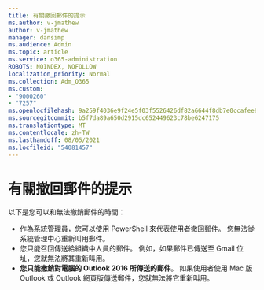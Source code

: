 ```yaml
---
title: 有關撤回郵件的提示
ms.author: v-jmathew
author: v-jmathew
manager: dansimp
ms.audience: Admin
ms.topic: article
ms.service: o365-administration
ROBOTS: NOINDEX, NOFOLLOW
localization_priority: Normal
ms.collection: Adm_O365
ms.custom:
- "9000260"
- "7257"
ms.openlocfilehash: 9a259f4036e9f24e5f03f5526426df82a6644f8db7e0ccafee8aaa37dcd0f552
ms.sourcegitcommit: b5f7da89a650d2915dc652449623c78be6247175
ms.translationtype: MT
ms.contentlocale: zh-TW
ms.lasthandoff: 08/05/2021
ms.locfileid: "54081457"
---
```

# <a name="tips-about-recalling-messages"></a>有關撤回郵件的提示

以下是您可以和無法撤銷郵件的時間：

* 作為系統管理員，您可以使用 PowerShell 來代表使用者撤回郵件。 您無法從系統管理中心重新叫用郵件。
* 您只能召回傳送給組織中人員的郵件。 例如，如果郵件已傳送至 Gmail 位址，您就無法將其重新叫用。
* **您只能撤銷對電腦的 Outlook 2016 所傳送的郵件**。 如果使用者使用 Mac 版 Outlook 或 Outlook 網頁版傳送郵件，您就無法將它重新叫用。
